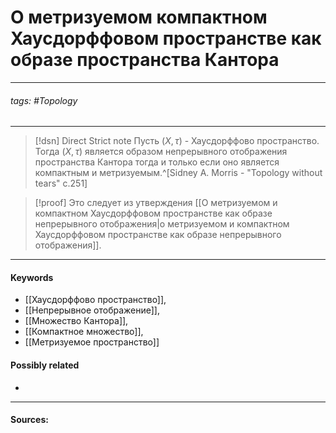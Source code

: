 # О метризуемом компактном Хаусдорффовом пространстве как образе пространства Кантора
***
###### tags: #Topology  
***
>[!dsn] Direct Strict note
>Пусть $(X,\tau)$ - Хаусдорффово пространство. Тогда $(X,\tau)$ является образом непрерывного отображения пространства Кантора тогда и только если оно является компактным и метризуемым.^[Sidney A. Morris - "Topology without tears" c.251]

>[!proof]
>Это следует из утверждения [[О метризуемом и компактном Хаусдорффовом пространстве как образе непрерывного отображения|о метризуемом и компактном Хаусдорффовом пространстве как образе непрерывного отображения]].

***
#### Keywords
- [[Хаусдорффово пространство]],
- [[Непрерывное отображение]],
- [[Множество Кантора]],
- [[Компактное множество]],
- [[Метризуемое пространство]]
#### Possibly related
- 
***
#### Sources: